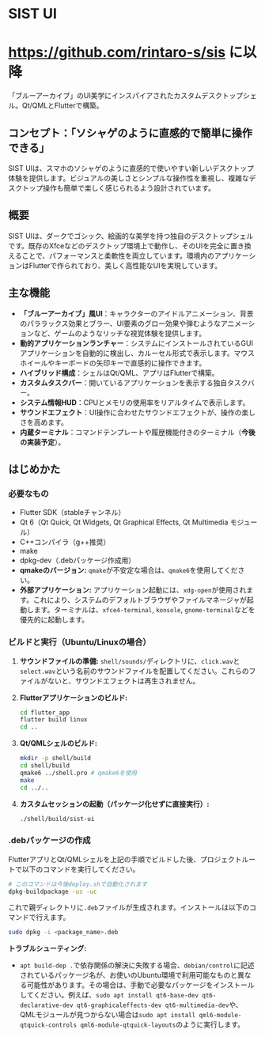 # SIST UI
# https://github.com/rintaro-s/sis に以降
「ブルーアーカイブ」のUI美学にインスパイアされたカスタムデスクトップシェル。Qt/QMLとFlutterで構築。

## コンセプト：「ソシャゲのように直感的で簡単に操作できる」

SIST UIは、スマホのソシャゲのように直感的で使いやすい新しいデスクトップ体験を提供します。ビジュアルの美しさとシンプルな操作性を重視し、複雑なデスクトップ操作も簡単で楽しく感じられるよう設計されています。

## 概要

SIST UIは、ダークでゴシック、絵画的な美学を持つ独自のデスクトップシェルです。既存のXfceなどのデスクトップ環境上で動作し、そのUIを完全に置き換えることで、パフォーマンスと柔軟性を両立しています。環境内のアプリケーションはFlutterで作られており、美しく高性能なUIを実現しています。

## 主な機能

*   **「ブルーアーカイブ」風UI**：キャラクターのアイドルアニメーション、背景のパララックス効果とブラー、UI要素のグロー効果や弾むようなアニメーションなど、ゲームのようなリッチな視覚体験を提供します。
*   **動的アプリケーションランチャー**：システムにインストールされているGUIアプリケーションを自動的に検出し、カルーセル形式で表示します。マウスホイールやキーボードの矢印キーで直感的に操作できます。
*   **ハイブリッド構成**：シェルはQt/QML、アプリはFlutterで構築。
*   **カスタムタスクバー**：開いているアプリケーションを表示する独自タスクバー。
*   **システム情報HUD**：CPUとメモリの使用率をリアルタイムで表示します。
*   **サウンドエフェクト**：UI操作に合わせたサウンドエフェクトが、操作の楽しさを高めます。
*   **内蔵ターミナル**：コマンドテンプレートや履歴機能付きのターミナル（**今後の実装予定**）。

## はじめかた

### 必要なもの

*   Flutter SDK（stableチャンネル）
*   Qt 6（Qt Quick, Qt Widgets, Qt Graphical Effects, Qt Multimedia モジュール）
*   C++コンパイラ（g++推奨）
*   make
*   dpkg-dev（.debパッケージ作成用）
*   **qmakeのバージョン:** `qmake`が不安定な場合は、`qmake6`を使用してください。
*   **外部アプリケーション:** アプリケーション起動には、`xdg-open`が使用されます。これにより、システムのデフォルトブラウザやファイルマネージャが起動します。ターミナルは、`xfce4-terminal`, `konsole`, `gnome-terminal`などを優先的に起動します。

### ビルドと実行（Ubuntu/Linuxの場合）

1.  **サウンドファイルの準備:**
    `shell/sounds/`ディレクトリに、`click.wav`と`select.wav`という名前のサウンドファイルを配置してください。これらのファイルがないと、サウンドエフェクトは再生されません。

2.  **Flutterアプリケーションのビルド:**
    ```bash
    cd flutter_app
    flutter build linux
    cd ..
    ```

3.  **Qt/QMLシェルのビルド:**
    ```bash
    mkdir -p shell/build
    cd shell/build
    qmake6 ../shell.pro # qmake6を使用
    make
    cd ../..
    ```

4.  **カスタムセッションの起動（パッケージ化せずに直接実行）:**
    ```bash
    ./shell/build/sist-ui
    ```

### .debパッケージの作成

FlutterアプリとQt/QMLシェルを上記の手順でビルドした後、プロジェクトルートで以下のコマンドを実行してください。

```bash
# このコマンドは今後deploy.shで自動化されます
dpkg-buildpackage -us -uc
```


これで親ディレクトリに`.deb`ファイルが生成されます。インストールは以下のコマンドで行えます。

```bash
sudo dpkg -i <package_name>.deb
```

**トラブルシューティング:**

*   `apt build-dep .`で依存関係の解決に失敗する場合、`debian/control`に記述されているパッケージ名が、お使いのUbuntu環境で利用可能なものと異なる可能性があります。その場合は、手動で必要なパッケージをインストールしてください。例えば、`sudo apt install qt6-base-dev qt6-declarative-dev qt6-graphicaleffects-dev qt6-multimedia-dev`や、QMLモジュールが見つからない場合は`sudo apt install qml6-module-qtquick-controls qml6-module-qtquick-layouts`のように実行します。
